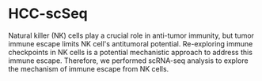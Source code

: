 # HCC-scSeq
Natural killer (NK) cells play a crucial role in anti-tumor immunity, but tumor immune escape limits NK cell's antitumoral potential. Re-exploring immune checkpoints in NK cells is a potential mechanistic approach to address this immune escape. Therefore, we performed  scRNA-seq analysis to explore the mechanism of immune escape from NK cells.
